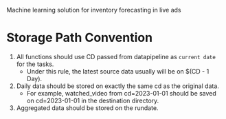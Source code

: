 Machine learning solution for inventory forecasting in live ads

# Storage Path Convention

1. All functions should use CD passed from datapipeline as `current date` for the tasks.
    - Under this rule, the latest source data usually will be on $(CD - 1 Day).
2. Daily data should be stored on exactly the same cd as the original data.
    - For example, watched_video from cd=2023-01-01 should be saved on cd=2023-01-01 in the destination directory.
3. Aggregated data should be stored on the rundate.
